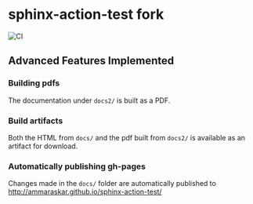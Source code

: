 # sphinx-action-test fork

![CI](https://github.com/ammaraskar/sphinx-action-test/workflows/CI/badge.svg)

## Advanced Features Implemented

### Building pdfs

The documentation under `docs2/` is built as a PDF.

### Build artifacts

Both the HTML from `docs/` and the pdf built from `docs2/` is available as
an artifact for download.

### Automatically publishing gh-pages

Changes made in the `docs/` folder are automatically published to
http://ammaraskar.github.io/sphinx-action-test/
